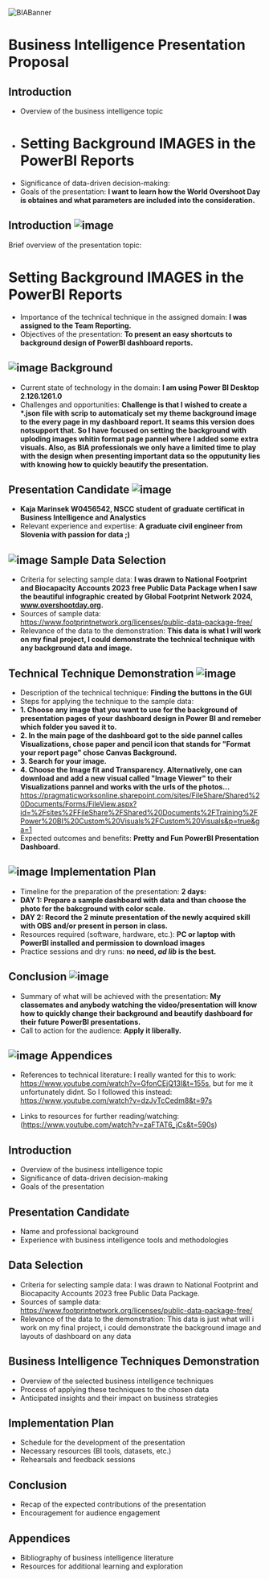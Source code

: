 ![BIABanner](https://github.com/KajaMarinsek/Presentation-DOCS/blob/main/images/EarthBanner.png)

# Business Intelligence Presentation Proposal

## Introduction
- Overview of the business intelligence topic
- # Setting Background IMAGES in the PowerBI Reports
- Significance of data-driven decision-making: 
- Goals of the presentation: __I want to learn how the World Overshoot Day is obtaines and what parameters are included into the consideration.__





## Introduction  ![image](https://github.com/KajaMarinsek/Presentation-DOCS/blob/main/images/ICON_cogwheel.png) 

Brief overview of the presentation topic: 
# Setting Background IMAGES in the PowerBI Reports
- Importance of the technical technique in the assigned domain: __I was assigned to the Team Reporting.__
- Objectives of the presentation: __To present an easy shortcuts to background design of PowerBI dashboard reports.__

##  ![image](https://github.com/KajaMarinsek/Presentation-DOCS/blob/main/images/ICON_cogwheel.png)  Background
- Current state of technology in the domain: __I am using Power BI Desktop 2.126.1261.0__
- Challenges and opportunities: __Challenge is that I wished to create a *.json file with scrip to automaticaly set my theme background image to the every page in my dashboard report. It seams this version does notsupport that. So I have focused on setting the background with uploding images whitin format page pannel where I added some extra visuals.
Also, as BIA professionals we only have a limited time to play with the design when presenting important data so the opputunity lies with knowing how to quickly beautify the presentation.__

## Presentation Candidate   ![image](https://github.com/KajaMarinsek/Presentation-DOCS/blob/main/images/ICON_cogwheel.png) 
- __Kaja Marinsek W0456542, NSCC student of graduate certificat in Business Intelligence and Analystics__
- Relevant experience and expertise: __A graduate civil engineer from Slovenia with passion for data ;)__

##  ![image](https://github.com/KajaMarinsek/Presentation-DOCS/blob/main/images/ICON_cogwheel.png)  Sample Data Selection
- Criteria for selecting sample data: __I was drawn to National Footprint and Biocapacity Accounts 2023 free Public Data Package when I saw the beautiful infographic created by Global Footprint Network 2024, www.overshootday.org.__
- Sources of sample data: https://www.footprintnetwork.org/licenses/public-data-package-free/
- Relevance of the data to the demonstration: __This data is what I will work on my final project, I could demonstrate the technical technique with any background data and image.__

## Technical Technique Demonstration   ![image](https://github.com/KajaMarinsek/Presentation-DOCS/blob/main/images/ICON_cogwheel.png) 
- Description of the technical technique: __Finding the buttons in the GUI__
- Steps for applying the technique to the sample data:
- __1. Choose any image that you want to use for the background of presentation pages of your dashboard design in Power BI and remeber which folder you saved it to.__
-  __2. In the main page of the dashboard got to the side pannel calles Visualizations, chose paper and pencil icon that stands for "Format your report page" chose Canvas Background.__
- __3. Search for your image.__
- __4. Choose the Image fit and Transparency.
      Alternatively, one can download and add a new visual called "Image Viewer" to their Visualizations pannel and works with the urls of the photos...__
  https://pragmaticworksonline.sharepoint.com/sites/FileShare/Shared%20Documents/Forms/FileView.aspx?id=%2Fsites%2FFileShare%2FShared%20Documents%2FTraining%2FPower%20BI%20Custom%20Visuals%2FCustom%20Visuals&p=true&ga=1
- Expected outcomes and benefits: __Pretty and Fun PowerBI Presentation Dashboard.__

##  ![image](https://github.com/KajaMarinsek/Presentation-DOCS/blob/main/images/ICON_cogwheel.png)   Implementation Plan
- Timeline for the preparation of the presentation: __2 days:__
- __DAY 1: Prepare a sample dashboard with data and than choose the photo for the bakcground with color scale.__
- __DAY 2: Record the 2 minute presentation of the newly acquired skill with OBS and/or present in person in class.__
- Resources required (software, hardware, etc.): __PC or laptop with PowerBI installed and permission to download images__
- Practice sessions and dry runs: __no need, _ad lib_ is the best.__

## Conclusion   ![image](https://github.com/KajaMarinsek/Presentation-DOCS/blob/main/images/ICON_cogwheel.png) 
- Summary of what will be achieved with the presentation: __My classemates and anybody watching the video/presentation will know how to quickly change their background and beautify dashboard for their future PowerBI presentations.__
- Call to action for the audience: __Apply it liberally.__

##   ![image](https://github.com/KajaMarinsek/Presentation-DOCS/blob/main/images/ICON_cogwheel.png)  Appendices
- References to technical literature: I really wanted for this to work: https://www.youtube.com/watch?v=GfonCEjQ13I&t=155s, but for me it unfortunately didnt. So I followed this instead: https://www.youtube.com/watch?v=dzJvTcCedm8&t=97s

- Links to resources for further reading/watching: (https://www.youtube.com/watch?v=zaFTAT6_jCs&t=590s)

## Introduction
- Overview of the business intelligence topic
- Significance of data-driven decision-making
- Goals of the presentation

## Presentation Candidate
- Name and professional background
- Experience with business intelligence tools and methodologies

## Data Selection
- Criteria for selecting sample data: I was drawn to National Footprint and Biocapacity Accounts 2023 free Public Data Package.
- Sources of sample data: https://www.footprintnetwork.org/licenses/public-data-package-free/
- Relevance of the data to the demonstration: This data is just what will i work on my final project, i could demonstrate the background image and layouts of dashboard on any data

## Business Intelligence Techniques Demonstration
- Overview of the selected business intelligence techniques
- Process of applying these techniques to the chosen data
- Anticipated insights and their impact on business strategies

## Implementation Plan
- Schedule for the development of the presentation
- Necessary resources (BI tools, datasets, etc.)
- Rehearsals and feedback sessions

## Conclusion
- Recap of the expected contributions of the presentation
- Encouragement for audience engagement

## Appendices
- Bibliography of business intelligence literature
- Resources for additional learning and exploration
